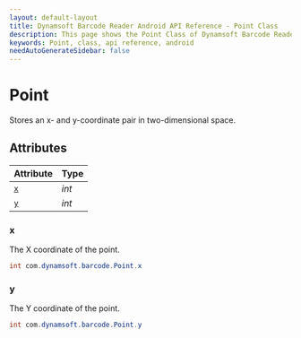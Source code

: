 ```yaml
---
layout: default-layout
title: Dynamsoft Barcode Reader Android API Reference - Point Class
description: This page shows the Point Class of Dynamsoft Barcode Reader for Android SDK.
keywords: Point, class, api reference, android
needAutoGenerateSidebar: false
---
```



# Point

Stores an x- and y-coordinate pair in two-dimensional space.

## Attributes
  
| Attribute | Type | 
|---------- | ---- | 
| [`x`](#x) | *int* |
| [`y`](#y) | *int* |


### x

The X coordinate of the point.

```java
int com.dynamsoft.barcode.Point.x
```

### y

The Y coordinate of the point.

```java
int com.dynamsoft.barcode.Point.y
```
